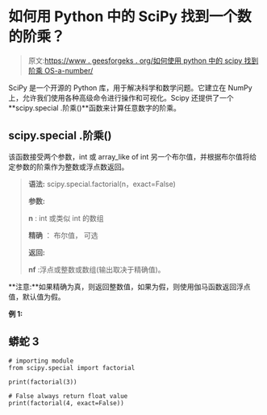 # 如何用 Python 中的 SciPy 找到一个数的阶乘？

> 原文:[https://www . geesforgeks . org/如何使用 python 中的 scipy 找到阶乘 OS-a-number/](https://www.geeksforgeeks.org/how-to-find-the-factorial-os-a-number-using-scipy-in-python/)

SciPy 是一个开源的 Python 库，用于解决科学和数学问题。它建立在 NumPy 上，允许我们使用各种高级命令进行操作和可视化。Scipy 还提供了一个 **scipy.special .阶乘()**函数来计算任意数字的阶乘。

## scipy.special .阶乘()

该函数接受两个参数，int 或 array_like of int 另一个布尔值，并根据布尔值将给定参数的阶乘作为整数或浮点数返回。

> **语法:** scipy.special.factorial(n，exact=False)
> 
> **参数:**
> 
> **n** : int 或类似 int 的数组
> 
> **精确** ： 布尔值， 可选
> 
> **返回:**
> 
> **nf** :浮点或整数或数组(输出取决于精确值)。

**注意:**如果精确为真，则返回整数值，如果为假，则使用伽马函数返回浮点值，默认值为假。

**例 1:**

## 蟒蛇 3

```
# importing module
from scipy.special import factorial

print(factorial(3))

# False always return float value
print(factorial(4, exact=False))
```